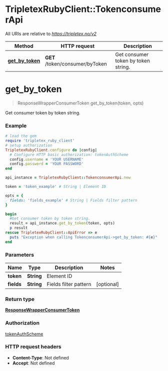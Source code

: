# TripletexRubyClient::TokenconsumerApi

All URIs are relative to *https://tripletex.no/v2*

Method | HTTP request | Description
------------- | ------------- | -------------
[**get_by_token**](TokenconsumerApi.md#get_by_token) | **GET** /token/consumer/byToken | Get consumer token by token string.


# **get_by_token**
> ResponseWrapperConsumerToken get_by_token(token, opts)

Get consumer token by token string.



### Example
```ruby
# load the gem
require 'tripletex_ruby_client'
# setup authorization
TripletexRubyClient.configure do |config|
  # Configure HTTP basic authorization: tokenAuthScheme
  config.username = 'YOUR USERNAME'
  config.password = 'YOUR PASSWORD'
end

api_instance = TripletexRubyClient::TokenconsumerApi.new

token = 'token_example' # String | Element ID

opts = { 
  fields: 'fields_example' # String | Fields filter pattern
}

begin
  #Get consumer token by token string.
  result = api_instance.get_by_token(token, opts)
  p result
rescue TripletexRubyClient::ApiError => e
  puts "Exception when calling TokenconsumerApi->get_by_token: #{e}"
end
```

### Parameters

Name | Type | Description  | Notes
------------- | ------------- | ------------- | -------------
 **token** | **String**| Element ID | 
 **fields** | **String**| Fields filter pattern | [optional] 

### Return type

[**ResponseWrapperConsumerToken**](ResponseWrapperConsumerToken.md)

### Authorization

[tokenAuthScheme](../README.md#tokenAuthScheme)

### HTTP request headers

 - **Content-Type**: Not defined
 - **Accept**: Not defined



